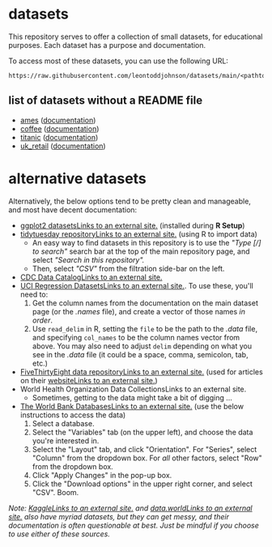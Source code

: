 # datasets

This repository serves to offer a collection of small datasets, for educational purposes. Each dataset has a purpose and documentation.

To access most of these datasets, you can use the following URL:

```
https://raw.githubusercontent.com/leontoddjohnson/datasets/main/<pathtofile>
```

## list of datasets without a README file

- [ames](./data/ames.csv) ([documentation](https://jse.amstat.org/v19n3/decock/DataDocumentation.txt))
- [coffee](./data/coffee_analysis.csv) ([documentation](https://www.kaggle.com/datasets/schmoyote/coffee-reviews-dataset/))
- [titanic](./data/titanic.csv) ([documentation](https://www.kaggle.com/competitions/titanic/data))
- [uk_retail](./data/uk_retail.csv) ([documentation](https://archive.ics.uci.edu/dataset/352/online+retail))

# alternative datasets

Alternatively, the below options tend to be pretty clean and manageable, and most have decent documentation:

- [ggplot2 datasetsLinks to an external site.](https://ggplot2.tidyverse.org/reference/#data) (installed during **R Setup**)
- [tidytuesday repositoryLinks to an external site.](https://github.com/rfordatascience/tidytuesday/tree/master) (using R to import data)
  - An easy way to find datasets in this repository is to use the *"Type [/] to search"* search bar at the top of the main repository page, and select *"Search in this repository".*
  - Then, select *"CSV"* from the filtration side-bar on the left.
- [CDC Data CatalogLinks to an external site.](https://data.cdc.gov/browse)
- [UCI Regression DatasetsLinks to an external site.](https://archive.ics.uci.edu/datasets). To use these, you'll need to:
  1. Get the column names from the documentation on the main dataset page (or the *.names* file), and create a vector of those names *in order*.
  2. Use `read_delim` in R, setting the `file` to be the path to the *.data* file, and specifying `col_names` to be the column names vector from above. You may also need to adjust `delim` depending on what you see in the *.data* file (it could be a space, comma, semicolon, tab, etc.)
- [FiveThirtyEight data repositoryLinks to an external site.](https://github.com/fivethirtyeight/data) (used for articles on their [websiteLinks to an external site.](https://fivethirtyeight.com/))
- World Health Organization Data CollectionsLinks to an external site.
  - Sometimes, getting to the data might take a bit of digging ...
- [The World Bank DatabasesLinks to an external site.](https://databank.worldbank.org/databases) (use the below instructions to access the data)
  1. Select a database.
  2. Select the "Variables" tab (on the upper left), and choose the data you're interested in.
  3. Select the "Layout" tab, and click "Orientation". For "Series", select "Column" from the dropdown box. For *all* other factors, select "Row" from the dropdown box.
  4. Click "Apply Changes" in the pop-up box.
  5. Click the "Download options" in the upper right corner, and select "CSV". Boom.

*Note: [KaggleLinks to an external site.](https://www.kaggle.com/datasets/) and [data.worldLinks to an external site.](https://data.world/datasets/open-data) also have myriad datasets, but they can get messy, and their documentation is often questionable at best. Just be mindful if you choose to use either of these sources.*
